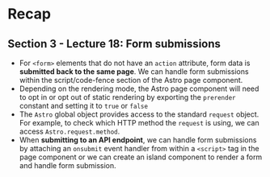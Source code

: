 # Recap

## Section 3 - Lecture 18: Form submissions

- For `<form>` elements that do not have an `action` attribute, form data is **submitted back to the same page**. We can handle form submissions within the script/code-fence section of the Astro page component.
- Depending on the rendering mode, the Astro page component will need to opt in or opt out of static rendering by exporting the `prerender` constant and setting it to `true` or `false`
- The `Astro` global object provides access to the standard `request` object. For example, to check which HTTP method the `request` is using, we can access `Astro.request.method`.
- When **submitting to an API endpoint**, we can handle form submissions by attaching an `onsubmit` event handler from within a `<script>` tag in the page component or we can create an island component to render a form and handle form submission.
